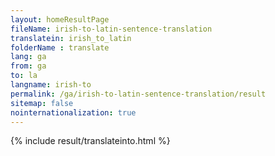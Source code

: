 ```yaml
---
layout: homeResultPage
fileName: irish-to-latin-sentence-translation
translatein: irish_to_latin
folderName : translate
lang: ga
from: ga
to: la
langname: irish-to
permalink: /ga/irish-to-latin-sentence-translation/result
sitemap: false
nointernationalization: true
---
```

{% include result/translateinto.html %}

<script src="/js/result/translation.js" data-foldername="{{page.folderName}}" data-lang="{{page.lang}}"></script>
